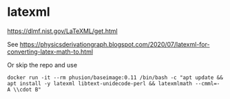 # latexml
https://dlmf.nist.gov/LaTeXML/get.html


See https://physicsderivationgraph.blogspot.com/2020/07/latexml-for-converting-latex-math-to.html

Or skip the repo and use

    docker run -it --rm phusion/baseimage:0.11 /bin/bash -c "apt update && apt install -y latexml libtext-unidecode-perl && latexmlmath --cmml=- A \\cdot B"
